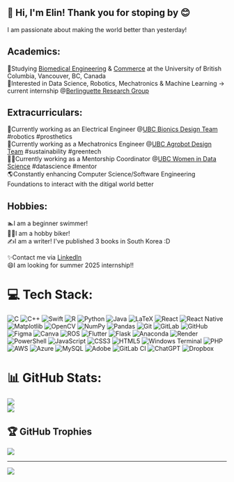 ## 👋 Hi, I'm Elin! Thank you for stoping by 😊
I am passionate about making the world better than yesterday!

## Academics:
🧬Studying [Biomedical Engineering](https://bme.ubc.ca/) & [Commerce](https://www.sauder.ubc.ca/programs/bachelors-degrees/bachelor-commerce?gad_source=1&gclid=Cj0KCQiAvbm7BhC5ARIsAFjwNHth2Q-QgtgoftUWETkbHzq-f0D9Euck0nAhgVVDAf1etN65gBb5pgUaAjA9EALw_wcB&gclsrc=aw.ds) at the University of British Columbia, Vancouver, BC, Canada<br/>
🤖Interested in Data Science, Robotics, Mechatronics & Machine Learning -> current internship @[Berlinguette Research Group](https://www.youtube.com/watch?v=JgJIj5_RAhg)<br/>

## Extracurriculars:
🦾Currently working as an Electrical Engineer @[UBC Bionics Design Team](https://www.ubcbionics.com/) #robotics #prosthetics<br/>
🌱Currently working as a Mechatronics Engineer @[UBC Agrobot Design Team](https://ubcagrobot.com/) #sustainability #greentech<br/>
👩‍💻Currently working as a Mentorship Coordinator @[UBC Women in Data Science](https://www.ubcwids.com/) #datascience #mentor<br/>
🌎Constantly enhancing Computer Science/Software Engineering Foundations to interact with the ditigal world better</br>

## Hobbies:
🏊I am a beginner swimmer!</br>
🚴‍♀️I am a hobby biker!</br>
✍️I am a writer! I've published 3 books in South Korea :D</br>

✨Contact me via [LinkedIn](https://www.linkedin.com/in/elin-lee-a44859208/)</br>
😄I am looking for summer 2025 internship!!</br>

<!--
**ElinNageum/ElinNageum** is a ✨ _special_ ✨ repository because its `README.md` (this file) appears on your GitHub profile.

Here are some ideas to get you started:

- 🔭 I’m currently working on ...
- 🌱 I’m currently learning ...
- 👯 I’m looking to collaborate on ...
- 🤔 I’m looking for help with ...
- 💬 Ask me about ...
- 📫 How to reach me: ...
- 😄 Pronouns: ...
- ⚡ Fun fact: ...
-->

# 💻 Tech Stack:
![C](https://img.shields.io/badge/c-%2300599C.svg?style=for-the-badge&logo=c&logoColor=white) ![C++](https://img.shields.io/badge/c++-%2300599C.svg?style=for-the-badge&logo=c%2B%2B&logoColor=white) ![Swift](https://img.shields.io/badge/swift-F54A2A?style=for-the-badge&logo=swift&logoColor=white) ![R](https://img.shields.io/badge/r-%23276DC3.svg?style=for-the-badge&logo=r&logoColor=white) ![Python](https://img.shields.io/badge/python-3670A0?style=for-the-badge&logo=python&logoColor=ffdd54) ![Java](https://img.shields.io/badge/java-%23ED8B00.svg?style=for-the-badge&logo=openjdk&logoColor=white) ![LaTeX](https://img.shields.io/badge/latex-%23008080.svg?style=for-the-badge&logo=latex&logoColor=white) ![React](https://img.shields.io/badge/react-%2320232a.svg?style=for-the-badge&logo=react&logoColor=%2361DAFB) ![React Native](https://img.shields.io/badge/react_native-%2320232a.svg?style=for-the-badge&logo=react&logoColor=%2361DAFB) ![Matplotlib](https://img.shields.io/badge/Matplotlib-%23ffffff.svg?style=for-the-badge&logo=Matplotlib&logoColor=black) ![OpenCV](https://img.shields.io/badge/opencv-%23white.svg?style=for-the-badge&logo=opencv&logoColor=white) ![NumPy](https://img.shields.io/badge/numpy-%23013243.svg?style=for-the-badge&logo=numpy&logoColor=white) ![Pandas](https://img.shields.io/badge/pandas-%23150458.svg?style=for-the-badge&logo=pandas&logoColor=white) ![Git](https://img.shields.io/badge/git-%23F05033.svg?style=for-the-badge&logo=git&logoColor=white) ![GitLab](https://img.shields.io/badge/gitlab-%23181717.svg?style=for-the-badge&logo=gitlab&logoColor=white) ![GitHub](https://img.shields.io/badge/github-%23121011.svg?style=for-the-badge&logo=github&logoColor=white) ![Figma](https://img.shields.io/badge/figma-%23F24E1E.svg?style=for-the-badge&logo=figma&logoColor=white) ![Canva](https://img.shields.io/badge/Canva-%2300C4CC.svg?style=for-the-badge&logo=Canva&logoColor=white) ![ROS](https://img.shields.io/badge/ros-%230A0FF9.svg?style=for-the-badge&logo=ros&logoColor=white) ![Flutter](https://img.shields.io/badge/Flutter-%2302569B.svg?style=for-the-badge&logo=Flutter&logoColor=white) ![Flask](https://img.shields.io/badge/flask-%23000.svg?style=for-the-badge&logo=flask&logoColor=white) ![Anaconda](https://img.shields.io/badge/Anaconda-%2344A833.svg?style=for-the-badge&logo=anaconda&logoColor=white) ![Render](https://img.shields.io/badge/Render-%46E3B7.svg?style=for-the-badge&logo=render&logoColor=white) ![PowerShell](https://img.shields.io/badge/PowerShell-%235391FE.svg?style=for-the-badge&logo=powershell&logoColor=white) ![JavaScript](https://img.shields.io/badge/javascript-%23323330.svg?style=for-the-badge&logo=javascript&logoColor=%23F7DF1E) ![CSS3](https://img.shields.io/badge/css3-%231572B6.svg?style=for-the-badge&logo=css3&logoColor=white) ![HTML5](https://img.shields.io/badge/html5-%23E34F26.svg?style=for-the-badge&logo=html5&logoColor=white) ![Windows Terminal](https://img.shields.io/badge/Windows%20Terminal-%234D4D4D.svg?style=for-the-badge&logo=windows-terminal&logoColor=white) ![PHP](https://img.shields.io/badge/php-%23777BB4.svg?style=for-the-badge&logo=php&logoColor=white) ![AWS](https://img.shields.io/badge/AWS-%23FF9900.svg?style=for-the-badge&logo=amazon-aws&logoColor=white) ![Azure](https://img.shields.io/badge/azure-%230072C6.svg?style=for-the-badge&logo=microsoftazure&logoColor=white) ![MySQL](https://img.shields.io/badge/mysql-4479A1.svg?style=for-the-badge&logo=mysql&logoColor=white) ![Adobe](https://img.shields.io/badge/adobe-%23FF0000.svg?style=for-the-badge&logo=adobe&logoColor=white) ![GitLab CI](https://img.shields.io/badge/gitlab%20CI-%23181717.svg?style=for-the-badge&logo=gitlab&logoColor=white)
![ChatGPT](https://img.shields.io/badge/chatGPT-74aa9c?style=for-the-badge&logo=openai&logoColor=white)
![Dropbox](https://img.shields.io/badge/Dropbox-%233B4D98.svg?style=for-the-badge&logo=Dropbox&logoColor=white)
# 📊 GitHub Stats:
![](https://github-readme-stats.vercel.app/api?username=ElinNageum&theme=dark&hide_border=false&include_all_commits=false&count_private=false)<br/>
![](https://github-readme-streak-stats.herokuapp.com/?user=ElinNageum&theme=dark&hide_border=false)<br/>

## 🏆 GitHub Trophies
![](https://github-profile-trophy.vercel.app/?username=ElinNageum&theme=radical&no-frame=false&no-bg=true&margin-w=4)

---
[![](https://visitcount.itsvg.in/api?id=ElinNageum&icon=0&color=0)](https://visitcount.itsvg.in)
